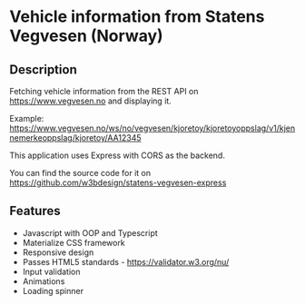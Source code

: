 # Vehicle information from Statens Vegvesen (Norway)

## Description

Fetching vehicle information from the REST API on https://www.vegvesen.no and displaying it.

Example: https://www.vegvesen.no/ws/no/vegvesen/kjoretoy/kjoretoyoppslag/v1/kjennemerkeoppslag/kjoretoy/AA12345

This application uses Express with CORS as the backend.

You can find the source code for it on https://github.com/w3bdesign/statens-vegvesen-express

## Features

- Javascript with OOP and Typescript
- Materialize CSS framework
- Responsive design
- Passes HTML5 standards - https://validator.w3.org/nu/
- Input validation
- Animations
- Loading spinner